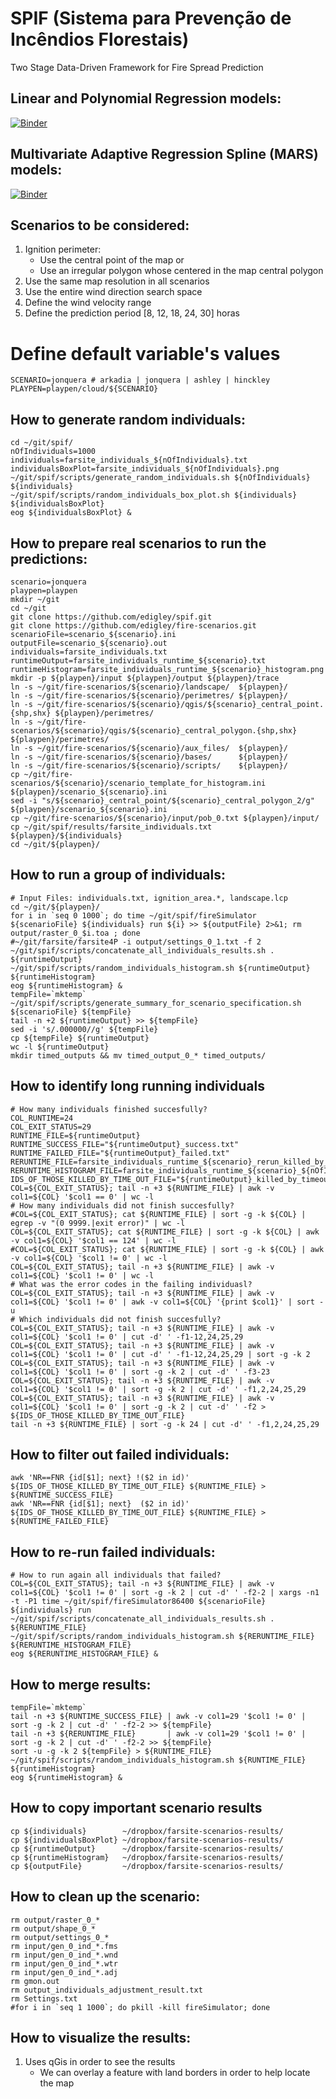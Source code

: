 # SPIF (Sistema para Prevenção de Incêndios Florestais)
Two Stage Data-Driven Framework for Fire Spread Prediction

## Linear and Polynomial Regression models:

[![Binder](https://mybinder.org/badge_logo.svg)](https://mybinder.org/v2/gh/edigley/spif/master?filepath=notebooks%2Fquality_of_prediction.ipynb)

## Multivariate Adaptive Regression Spline (MARS) models:

[![Binder](https://mybinder.org/badge_logo.svg)](https://mybinder.org/v2/gh/edigley/spif/master?filepath=notebooks%2Fmars_models.ipynb)

## Scenarios to be considered:

1. Ignition perimeter:
    - Use the central point of the map or
    - Use an irregular polygon whose centered in the map central polygon
2. Use the same map resolution in all scenarios
3. Use the entire wind direction search space
4. Define the wind velocity range
5. Define the prediction period [8, 12, 18, 24, 30] horas


# Define default variable's values

~~~~
SCENARIO=jonquera # arkadia | jonquera | ashley | hinckley
PLAYPEN=playpen/cloud/${SCENARIO}
~~~~

## How to generate random individuals:

~~~~
cd ~/git/spif/
nOfIndividuals=1000
individuals=farsite_individuals_${nOfIndividuals}.txt
individualsBoxPlot=farsite_individuals_${nOfIndividuals}.png
~/git/spif/scripts/generate_random_individuals.sh ${nOfIndividuals} ${individuals}
~/git/spif/scripts/random_individuals_box_plot.sh ${individuals} ${individualsBoxPlot}
eog ${individualsBoxPlot} &
~~~~

## How to prepare real scenarios to run the predictions:

~~~~
scenario=jonquera
playpen=playpen
mkdir ~/git
cd ~/git
git clone https://github.com/edigley/spif.git
git clone https://github.com/edigley/fire-scenarios.git
scenarioFile=scenario_${scenario}.ini
outputFile=scenario_${scenario}.out
individuals=farsite_individuals.txt
runtimeOutput=farsite_individuals_runtime_${scenario}.txt
runtimeHistogram=farsite_individuals_runtime_${scenario}_histogram.png
mkdir -p ${playpen}/input ${playpen}/output ${playpen}/trace
ln -s ~/git/fire-scenarios/${scenario}/landscape/  ${playpen}/
ln -s ~/git/fire-scenarios/${scenario}/perimetres/ ${playpen}/
ln -s ~/git/fire-scenarios/${scenario}/qgis/${scenario}_central_point.{shp,shx} ${playpen}/perimetres/
ln -s ~/git/fire-scenarios/${scenario}/qgis/${scenario}_central_polygon.{shp,shx} ${playpen}/perimetres/
ln -s ~/git/fire-scenarios/${scenario}/aux_files/  ${playpen}/
ln -s ~/git/fire-scenarios/${scenario}/bases/      ${playpen}/
ln -s ~/git/fire-scenarios/${scenario}/scripts/    ${playpen}/
cp ~/git/fire-scenarios/${scenario}/scenario_template_for_histogram.ini ${playpen}/scenario_${scenario}.ini
sed -i "s/${scenario}_central_point/${scenario}_central_polygon_2/g" ${playpen}/scenario_${scenario}.ini
cp ~/git/fire-scenarios/${scenario}/input/pob_0.txt ${playpen}/input/
cp ~/git/spif/results/farsite_individuals.txt ${playpen}/${individuals}
cd ~/git/${playpen}/
~~~~

## How to run a group of individuals:

~~~~
# Input Files: individuals.txt, ignition_area.*, landscape.lcp
cd ~/git/${playpen}/
for i in `seq 0 1000`; do time ~/git/spif/fireSimulator ${scenarioFile} ${individuals} run ${i} >> ${outputFile} 2>&1; rm output/raster_0_$i.toa ; done
#~/git/farsite/farsite4P -i output/settings_0_1.txt -f 2
~/git/spif/scripts/concatenate_all_individuals_results.sh . ${runtimeOutput}
~/git/spif/scripts/random_individuals_histogram.sh ${runtimeOutput} ${runtimeHistogram}
eog ${runtimeHistogram} &
tempFile=`mktemp`
~/git/spif/scripts/generate_summary_for_scenario_specification.sh ${scenarioFile} ${tempFile}
tail -n +2 ${runtimeOutput} >> ${tempFile}
sed -i 's/.000000//g' ${tempFile}
cp ${tempFile} ${runtimeOutput}
wc -l ${runtimeOutput}
mkdir timed_outputs && mv timed_output_0_* timed_outputs/
~~~~

## How to identify long running individuals

~~~~
# How many individuals finished succesfully?
COL_RUNTIME=24
COL_EXIT_STATUS=29
RUNTIME_FILE=${runtimeOutput}
RUNTIME_SUCCESS_FILE="${runtimeOutput}_success.txt"
RUNTIME_FAILED_FILE="${runtimeOutput}_failed.txt"
RERUNTIME_FILE=farsite_individuals_runtime_${scenario}_rerun_killed_by_timed_out.txt
RERUNTIME_HISTOGRAM_FILE=farsite_individuals_runtime_${scenario}_${nOfIndividuals}rerun_killed_by_timed_out_histogram.png
IDS_OF_THOSE_KILLED_BY_TIME_OUT_FILE="${runtimeOutput}_killed_by_timeout.txt"
COL=${COL_EXIT_STATUS}; tail -n +3 ${RUNTIME_FILE} | awk -v col1=${COL} '$col1 == 0' | wc -l
# How many individuals did not finish succesfully?
#COL=${COL_EXIT_STATUS}; cat ${RUNTIME_FILE} | sort -g -k ${COL} | egrep -v "(0 9999.|exit error)" | wc -l
COL=${COL_EXIT_STATUS}; cat ${RUNTIME_FILE} | sort -g -k ${COL} | awk -v col1=${COL} '$col1 == 124' | wc -l
#COL=${COL_EXIT_STATUS}; cat ${RUNTIME_FILE} | sort -g -k ${COL} | awk -v col1=${COL} '$col1 != 0' | wc -l
COL=${COL_EXIT_STATUS}; tail -n +3 ${RUNTIME_FILE} | awk -v col1=${COL} '$col1 != 0' | wc -l
# What was the error codes in the failing individuasl?
COL=${COL_EXIT_STATUS}; tail -n +3 ${RUNTIME_FILE} | awk -v col1=${COL} '$col1 != 0' | awk -v col1=${COL} '{print $col1}' | sort -u
# Which individuals did not finish succesfully?
COL=${COL_EXIT_STATUS}; tail -n +3 ${RUNTIME_FILE} | awk -v col1=${COL} '$col1 != 0' | cut -d' ' -f1-12,24,25,29
COL=${COL_EXIT_STATUS}; tail -n +3 ${RUNTIME_FILE} | awk -v col1=${COL} '$col1 != 0' | cut -d' ' -f1-12,24,25,29 | sort -g -k 2
COL=${COL_EXIT_STATUS}; tail -n +3 ${RUNTIME_FILE} | awk -v col1=${COL} '$col1 != 0' | sort -g -k 2 | cut -d' ' -f3-23
COL=${COL_EXIT_STATUS}; tail -n +3 ${RUNTIME_FILE} | awk -v col1=${COL} '$col1 != 0' | sort -g -k 2 | cut -d' ' -f1,2,24,25,29
COL=${COL_EXIT_STATUS}; tail -n +3 ${RUNTIME_FILE} | awk -v col1=${COL} '$col1 != 0' | sort -g -k 2 | cut -d' ' -f2 > ${IDS_OF_THOSE_KILLED_BY_TIME_OUT_FILE}
tail -n +3 ${RUNTIME_FILE} | sort -g -k 24 | cut -d' ' -f1,2,24,25,29
~~~~

## How to filter out failed individuals:

~~~~
awk 'NR==FNR {id[$1]; next} !($2 in id)' ${IDS_OF_THOSE_KILLED_BY_TIME_OUT_FILE} ${RUNTIME_FILE} > ${RUNTIME_SUCCESS_FILE}
awk 'NR==FNR {id[$1]; next}  ($2 in id)' ${IDS_OF_THOSE_KILLED_BY_TIME_OUT_FILE} ${RUNTIME_FILE} > ${RUNTIME_FAILED_FILE}
~~~~

## How to re-run failed individuals:

~~~~
# How to run again all individuals that failed?
COL=${COL_EXIT_STATUS}; tail -n +3 ${RUNTIME_FILE} | awk -v col1=${COL} '$col1 != 0' | sort -g -k 2 | cut -d' ' -f2-2 | xargs -n1 -t -P1 time ~/git/spif/fireSimulator86400 ${scenarioFile} ${individuals} run
~/git/spif/scripts/concatenate_all_individuals_results.sh . ${RERUNTIME_FILE}
~/git/spif/scripts/random_individuals_histogram.sh ${RERUNTIME_FILE} ${RERUNTIME_HISTOGRAM_FILE}
eog ${RERUNTIME_HISTOGRAM_FILE} &
~~~~

## How to merge results:

~~~~
tempFile=`mktemp`
tail -n +3 ${RUNTIME_SUCCESS_FILE} | awk -v col1=29 '$col1 != 0' | sort -g -k 2 | cut -d' ' -f2-2 >> ${tempFile}
tail -n +3 ${RERUNTIME_FILE}       | awk -v col1=29 '$col1 != 0' | sort -g -k 2 | cut -d' ' -f2-2 >> ${tempFile} 
sort -u -g -k 2 ${tempFile} > ${RUNTIME_FILE}
~/git/spif/scripts/random_individuals_histogram.sh ${RUNTIME_FILE} ${runtimeHistogram}
eog ${runtimeHistogram} &
~~~~

## How to copy important scenario results

~~~~
cp ${individuals}        ~/dropbox/farsite-scenarios-results/
cp ${individualsBoxPlot} ~/dropbox/farsite-scenarios-results/
cp ${runtimeOutput}      ~/dropbox/farsite-scenarios-results/
cp ${runtimeHistogram}   ~/dropbox/farsite-scenarios-results/
cp ${outputFile}         ~/dropbox/farsite-scenarios-results/
~~~~

## How to clean up the scenario:

~~~~
rm output/raster_0_*
rm output/shape_0_*
rm output/settings_0_*
rm input/gen_0_ind_*.fms
rm input/gen_0_ind_*.wnd
rm input/gen_0_ind_*.wtr
rm input/gen_0_ind_*.adj
rm gmon.out
rm output_individuals_adjustment_result.txt
rm Settings.txt
#for i in `seq 1 1000`; do pkill -kill fireSimulator; done
~~~~

## How to visualize the results:

1. Uses qGis in order to see the results
    - We can overlay a feature with land borders in order to help locate the map